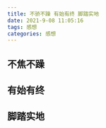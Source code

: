 ```yaml
---
title: 不骄不躁 有始有终 脚踏实地
date: 2021-9-08 11:05:16
tags: 感想
categories: 感想
---
```


## 不焦不躁

## 有始有终

## 脚踏实地
